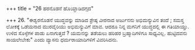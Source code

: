 +++
title = "26 ಹರನೊಡನೆ ಹೊಯ್ದಾಡಿದಗ್ಗದ"

+++
26. "ಈಶ್ವರನೊಡನೆ ಯುದ್ಧವನ್ನು ಮಾಡಿದ ಶ್ರೇಷ್ಠ ವೀರನಾದ ಅರ್ಜುನನು ಅಭಿಮನ್ಯುವಿನ ತಂದೆ ; ಸಮಸ್ತ ಲೋಕಕ್ಕೆ ಒಡೆಯನಾದ ಮುರವೈರಿಯು ಅಭಿಮನ್ಯುವಿಗೆ ಮಾವ.  ಆದರೂ ನಿನ್ನ ಮಗನಿಗೆ ಯುದ್ಧದಲ್ಲಿ ಈ ಗತಿಯಾಯ್ತು.  ಉಳಿದ ಸೊಳ್ಳೆಗಳ ಪಾಡು ಏನಾಗುತ್ತದೆ ?  ಯಮನನ್ನು ತಡೆಯಲು ಹರಿಹರ ಬ್ರಹ್ಮಾದಿಗಳಿಗೂ ಸಾಧ್ಯವಿಲ್ಲ. ಹುಟ್ಟಿದವನು ಸಾಯಲೇಬೇಕು" ಎಂದು ವ್ಯಾಸನು ಧರ್ಮರಾಯಾದಿಗಳಿಗೆ ವಿವರಿಸಿದನು.